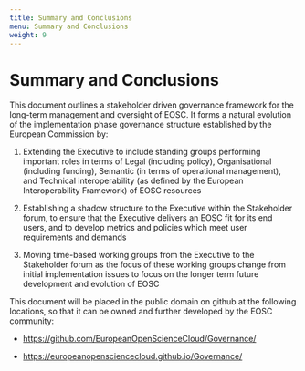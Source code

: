 ```yaml
---
title: Summary and Conclusions
menu: Summary and Conclusions
weight: 9
---
```


Summary and Conclusions
=======================

This document outlines a stakeholder driven governance framework for the
long-term management and oversight of EOSC. It forms a natural evolution
of the implementation phase governance structure established by the
European Commission by:

1.  Extending the Executive to include standing groups performing
    important roles in terms of Legal (including policy), Organisational
    (including funding), Semantic (in terms of operational management),
    and Technical interoperability (as defined by the European
    Interoperability Framework) of EOSC resources

2.  Establishing a shadow structure to the Executive within the
    Stakeholder forum, to ensure that the Executive delivers an EOSC fit
    for its end users, and to develop metrics and policies which meet
    user requirements and demands

3.  Moving time-based working groups from the Executive to the
    Stakeholder forum as the focus of these working groups change from
    initial implementation issues to focus on the longer term future
    development and evolution of EOSC

This document will be placed in the public domain on github at the
following locations, so that it can be owned and further developed by
the EOSC community:

-   <https://github.com/EuropeanOpenScienceCloud/Governance/>

-   <https://europeanopensciencecloud.github.io/Governance/>


